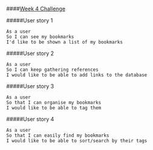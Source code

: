 ####<u>Week 4 Challenge</u>

#####User story 1

```
As a user
So I can see my bookmarks
I'd like to be shown a list of my bookmarks
```
#####User story 2

```
As a user
So I can keep gathering references
I would like to be able to add links to the database
```
#####User story 3

```
As a user
So that I can organise my bookmarks
I would like to be able to tag them
```
#####User story 4

```
As a user
So that I can easily find my bookmarks
I would like to be able to sort/search by their tags
```